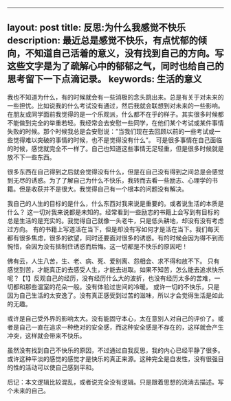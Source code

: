 ---
layout: post
title: 反思:为什么我感觉不快乐
description:  最近总是感觉不快乐，有点忧郁的倾向，不知道自己活着的意义，没有找到自己的方向。写这些文字是为了疏解心中的郁郁之气，同时也给自己的思考留下一下点滴记录。
keywords: 生活的意义
----

<!-- <div style="text-indent: 2em"> -->
<p>
我也不知道为什么，有的时候就会有一些消极的念头跳出来。总是有关于对未来的一些担忧。比如说我的什么考试没有通过，然后我就会联想到对未来的一些影响。在朋友或同学面前我觉得的是一个乐观派，什么都不在乎的样子。其实很多时候都不能做到完全的举重若轻。我经常会去安慰一些同学，在他们某个考试或某件事情失败的时候。那个时候我总是会安慰说：”当我们现在去回顾以前的一些考试或一些觉得难以突破的事情的时候，也不是觉得没有什么”。
可是很多事情在自己面临的时候，感觉就完全不一样了。自己也知道这些事情无足轻重，但是很多时候就是放不下一些东西。
</p>
<p>
很多东西在自己得到之后就会觉得没有什么，但是在自己没有得到之间总是会感觉到无尽的诱惑。为了了解自己为什么不快乐，我转而去看一些励志、心理学的书籍。但是收获并不是很大。我觉得自己有一个根本的问题没有解决。
</p>

<p>我自己的人生的目标的是什么，什么东西对我来说是重要的。或者说生活的本质是什么？
这一切对我来说都是未知的。经常看到一些励志的书籍上会写到有目标的总是生活的是充实的。我觉得自己就像一头老牛，只是低头耕地，却没有没有考虑过方向。
有的书籍上写道活在当下，但是却没有写如何才是活在当下。我们每天都有很多焦虑，很多的欲望，同时还要面对很多的诱惑。有的时候会因为得不到而惋惜，会因为没有抵制住诱惑而后悔。这一切都是不快乐的原因吧！
</p>
<p>
佛有云，人生八苦，生、老、病、死、爱别离、怨相会、求不得和放不下。
只有感觉到苦，才能真正的去感受人生，才能去进取。如果不知苦，怎么能去追求快乐呢？【1】反观自己的经历，没有经历什么大的波折，也没有经历太多的苦难，一切都和那些温室的花朵一般。没有体验过世间的冷暖。
或许一切的不快乐，只是因为自己生活的太安逸了。没有真正感受到过苦的滋味，所以才会觉得生活是如此的无趣。
</p>
<p>
或许是自己受外界的影响太大。没有能固守本心，太在意别人对自己的评价了。或者是自己一直在追求一种绝对的安全感，而这种安全感是不存在的，这样就会产生冲突，这样就会带来不快乐。
</p>
<p>
虽然没有找到自己不快乐的原因，不过通过自我反思，我的内心已经平静了很多。或许这种平淡的感觉的感觉才是快乐的真正来源。这种完全是自发性，没有很强目的性的活动可以使自己感到平和。
</p>

<p>
后记：本文逻辑比较混乱，或者说完全没有逻辑。只是跟着思想的流淌去描述。写个未来的自己。
</p>
